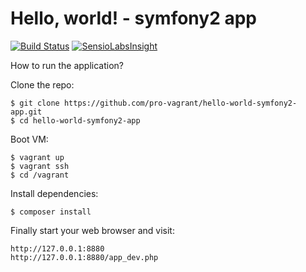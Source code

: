 Hello, world! - symfony2 app
============================

[![Build Status](https://travis-ci.org/pro-vagrant/hello-world-symfony2-app.svg?branch=master)](https://travis-ci.org/pro-vagrant/hello-world-symfony2-app)
[![SensioLabsInsight](https://insight.sensiolabs.com/projects/fef68399-8116-4427-88a4-b27ea9e52609/mini.png)](https://insight.sensiolabs.com/projects/fef68399-8116-4427-88a4-b27ea9e52609)

How to run the application?

Clone the repo:

    $ git clone https://github.com/pro-vagrant/hello-world-symfony2-app.git
    $ cd hello-world-symfony2-app

Boot VM:

    $ vagrant up
    $ vagrant ssh
    $ cd /vagrant

Install dependencies:

    $ composer install

Finally start your web browser and visit:

    http://127.0.0.1:8880
    http://127.0.0.1:8880/app_dev.php


